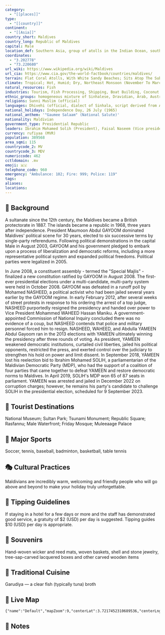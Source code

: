 ```yaml
---
category:
  - "[[places]]"
type:
  - "[[country]]"
continent:
  - "[[Asia]]"
country_short: Maldives
country_long: Republic of Maldives
capital: Male
location_def: Southern Asia, group of atolls in the Indian Ocean, south-southwest of India
coordinates:
  - "3.202778"
  - "73.220680"
url_wiki: https://www.wikipedia.org/wiki/Maldives
url_cia: https://www.cia.gov/the-world-factbook/countries/maldives/
terrain: Flat Coral Atolls, With White Sandy Beaches; Sits Atop The Submarine Volcanic Chagos-Laccadive Ridge
climate: Tropical; Hot, Humid; Dry, Northeast Monsoon (November To March); Rainy, Southwest Monsoon (June To August)
natural_resources: Fish
industries: Tourism, Fish Processing, Shipping, Boat Building, Coconut Processing, Woven Mats, Rope, Handicrafts, Coral And Sand Mining
ethnic_groups: homogeneous mixture of Sinhalese, Dravidian, Arab, Australasian, and African resulting from historical changes in regional hegemony over marine trade routes
religions: Sunni Muslim (official)
languages: Dhivehi (official, dialect of Sinhala, script derived from Arabic), English (spoken by most government officials)
national_holidays: Independence Day, 26 July (1965)
national_anthem: '"Gaumee Salaam" (National Salute)'
nationality: Maldivian
government_type: Presidential Republic
leaders: Ibrahim Mohamed Solih (President), Faisal Naseem (Vice president), Ahmed Muthasim Adnan (Chief justice)
currency: rufiyaa (MVR)
population: 389568
area_sqmi: 115
countrycode_2: MV
countrycode_3: MDV
numericcode: 462
cctldomain: .mv
emoji: 🇲🇻
telephone_code: 960
emergency: "Ambulance: 102; Fire: 999; Police: 119"
tags: 
aliases: 
locations:
---
```

## 🌱 Background
A sultanate since the 12th century, the Maldives became a British protectorate in 1887. The islands became a republic in 1968, three years after independence. President Maumoon Abdul GAYOOM dominated Maldives' political scene for 30 years, elected to six successive terms by single-party referendums. Following political demonstrations in the capital Male in August 2003, GAYOOM and his government pledged to embark upon a process of liberalization and democratic reforms, including a more representative political system and expanded political freedoms. Political parties were legalized in 2005.

In June 2008, a constituent assembly - termed the "Special Majlis" - finalized a new constitution ratified by GAYOOM in August 2008. The first-ever presidential elections under a multi-candidate, multi-party system were held in October 2008. GAYOOM was defeated in a runoff poll by Mohamed NASHEED, a political activist who had been jailed several years earlier by the GAYOOM regime. In early February 2012, after several weeks of street protests in response to his ordering the arrest of a top judge, NASHEED purportedly resigned the presidency and handed over power to Vice President Mohammed WAHEED Hassan Maniku. A government-appointed Commission of National Inquiry concluded there was no evidence of a coup, but NASHEED contends that police and military personnel forced him to resign. NASHEED, WAHEED, and Abdulla YAMEEN Abdul Gayoom ran in the 2013 elections with YAMEEN ultimately winning the presidency after three rounds of voting. As president, YAMEEN weakened democratic institutions, curtailed civil liberties, jailed his political opponents, restricted the press, and exerted control over the judiciary to strengthen his hold on power and limit dissent. In September 2018, YAMEEN lost his reelection bid to Ibrahim Mohamed SOLIH, a parliamentarian of the Maldivian Democratic Party (MDP), who had the support of a coalition of four parties that came together to defeat YAMEEN and restore democratic norms to Maldives. In April 2019, SOLIH's MDP won 65 of 87 seats in parliament. YAMEEN was arrested and jailed in December 2022 on corruption charges; however, he remains his party's candidate to challenge SOLIH in the presidential election, scheduled for 9 September 2023. 

## 📌 Tourist Destinations
National Museum; Sultan Park; Tsunami Monument; Republic Square; Rasfannu; Male Waterfront; Friday Mosque; Muleeaage Palace

## 🥇 Major Sports
Soccer, tennis, baseball, badminton, basketball, table tennis

## 🎭 Cultural Practices
Maldivians are incredibly warm, welcoming and friendly people who will go above and beyond to make your holiday truly unforgettable.

## 🫰 Tipping Guidelines
If staying in a hotel for a few days or more and the staff has demonstrated good service, a gratuity of $2 (USD) per day is suggested. Tipping guides $10 (USD) per day is appropriate.

## 🎁 Souvenirs
Hand-woven wicker and reed mats, woven baskets, shell and stone jewelry, tree-sap-carved lacquered boxes and other carved wooden items

## 🍲 Traditional Cuisine
Garudiya — a clear fish (typically tuna) broth

## 📡 Live Map
```mapview
{"name":"Default","mapZoom":9,"centerLat":3.7217452310689536,"centerLng":73.19780433988902,"query":"","chosenMapSource":0}
```

## 📒 Notes

